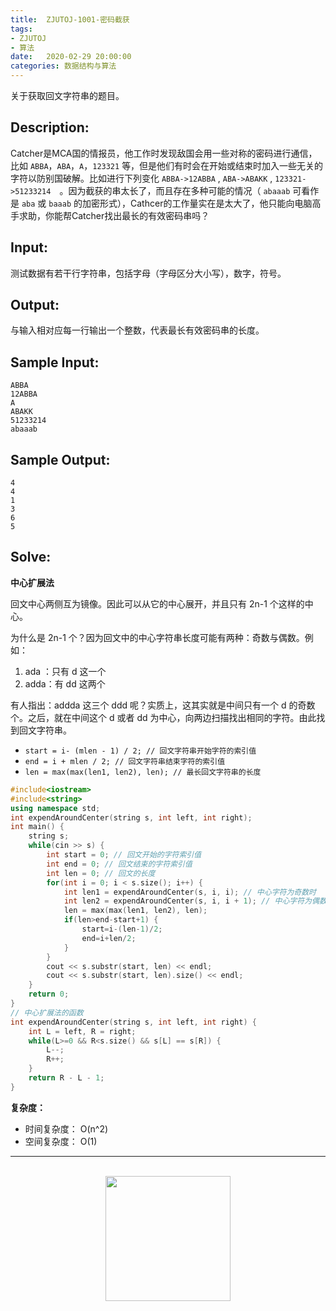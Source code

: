 ```yaml
---
title:  ZJUTOJ-1001-密码截获
tags:
- ZJUTOJ
- 算法
date:   2020-02-29 20:00:00
categories: 数据结构与算法
---
```


关于获取回文字符串的题目。

## Description:

Catcher是MCA国的情报员，他工作时发现敌国会用一些对称的密码进行通信，比如 `ABBA`，`ABA`，`A`，`123321` 等，但是他们有时会在开始或结束时加入一些无关的字符以防别国破解。比如进行下列变化 `ABBA->12ABBA` , `ABA->ABAKK` , `123321->51233214`　。因为截获的串太长了，而且存在多种可能的情况（ `abaaab` 可看作是 `aba` 或 `baaab` 的加密形式），Cathcer的工作量实在是太大了，他只能向电脑高手求助，你能帮Catcher找出最长的有效密码串吗？

## Input:

测试数据有若干行字符串，包括字母（字母区分大小写），数字，符号。

## Output:

与输入相对应每一行输出一个整数，代表最长有效密码串的长度。

## Sample Input:

```
ABBA
12ABBA
A
ABAKK
51233214
abaaab
```

## Sample Output:

```
4
4
1
3
6
5
```

## Solve:

**中心扩展法**

回文中心两侧互为镜像。因此可以从它的中心展开，并且只有 2n-1 个这样的中心。

为什么是 2n-1 个？因为回文中的中心字符串长度可能有两种：奇数与偶数。例如：

1. ada ：只有 d 这一个
2. adda：有 dd 这两个

有人指出：addda 这三个 ddd 呢？实质上，这其实就是中间只有一个 d 的奇数个。之后，就在中间这个 d 或者 dd 为中心，向两边扫描找出相同的字符。由此找到回文字符串。

* `start = i- (mlen - 1) / 2; // 回文字符串开始字符的索引值`
* `end = i + mlen / 2; // 回文字符串结束字符的索引值`
* `len = max(max(len1, len2), len); // 最长回文字符串的长度`

```c++
#include<iostream>
#include<string>
using namespace std;
int expendAroundCenter(string s, int left, int right);
int main() {
    string s;
    while(cin >> s) {
        int start = 0; // 回文开始的字符索引值
        int end = 0; // 回文结束的字符索引值
        int len = 0; // 回文的长度
        for(int i = 0; i < s.size(); i++) {
            int len1 = expendAroundCenter(s, i, i); // 中心字符为奇数时
            int len2 = expendAroundCenter(s, i, i + 1); // 中心字符为偶数时
            len = max(max(len1, len2), len);
            if(len>end-start+1) {
                start=i-(len-1)/2;
                end=i+len/2;
            }
        }
        cout << s.substr(start, len) << endl;
        cout << s.substr(start, len).size() << endl;
    }
    return 0;
}
// 中心扩展法的函数
int expendAroundCenter(string s, int left, int right) {
    int L = left, R = right;
    while(L>=0 && R<s.size() && s[L] == s[R]) {
        L--;
        R++;
    }
    return R - L - 1;
}
```

**复杂度：**

* 时间复杂度： O(n^2)
* 空间复杂度： O(1)

<div align="center">
    <hr style="height:1px;"/>
    <br>
    <img width="200px" src="https://runcoderhang.github.io/thumbnails/wxgzh-hang.png"></img>
</div>